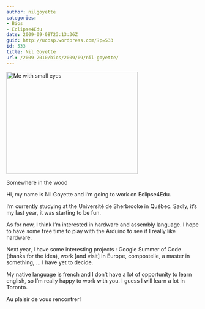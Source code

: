 ```yaml
---
author: nilgoyette
categories:
- Bios
- Eclipse4Edu
date: 2009-09-08T23:13:36Z
guid: http://ucosp.wordpress.com/?p=533
id: 533
title: Nil Goyette
url: /2009-2010/bios/2009/09/nil-goyette/
---
```


<div id="attachment_534" style="width: 353px" class="wp-caption alignleft">
  <img class="size-full wp-image-534" title="Me" src="http://ucosp.files.wordpress.com/2009/09/me.png" alt="Me with small eyes" width="343" height="267" srcset="http://ucosp.ca/wp-content/uploads/2009/09/me.png 343w, http://ucosp.ca/wp-content/uploads/2009/09/me-300x233.png 300w" sizes="(max-width: 343px) 100vw, 343px" />
  
  <p class="wp-caption-text">
    Somewhere in the wood
  </p>
</div>

<div id="_mcePaste" style="position:absolute;left:-10000px;top:0;width:1px;height:1px;">
  Hi, my name is Nil Goyette and I&#8217;m going to work on Eclipse4Edu.
</div>

<div id="_mcePaste" style="position:absolute;left:-10000px;top:0;width:1px;height:1px;">
  I&#8217;m currently studying at the Université de Sherbrooke in Québec. Sadly, it&#8217;s my last year, it was starting to be fun.
</div>

<div id="_mcePaste" style="position:absolute;left:-10000px;top:0;width:1px;height:1px;">
  Next year,
</div>

<div id="_mcePaste" style="position:absolute;left:-10000px;top:0;width:1px;height:1px;">
  As for now, I think I&#8217;m interested in hardware and assembly language. I hope to have some free time to play with the Arduino to see if I really like hardware.
</div>

<div id="_mcePaste" style="position:absolute;left:-10000px;top:0;width:1px;height:1px;">
  My native language is french and I don&#8217;t have a lot of opportunity to learn english, so I&#8217;m really happy to work with you. I guess I will learn a lot in Toronto.
</div>

<div id="_mcePaste" style="position:absolute;left:-10000px;top:0;width:1px;height:1px;">
  Au plaisir de vous rencontrer!
</div>

Hi, my name is Nil Goyette and I&#8217;m going to work on Eclipse4Edu.

I&#8217;m currently studying at the Université de Sherbrooke in Québec. Sadly, it&#8217;s my last year, it was starting to be fun.

As for now, I think I&#8217;m interested in hardware and assembly language. I hope to have some free time to play with the Arduino to see if I really like hardware.

Next year, I have some interesting projects : Google Summer of Code (thanks for the idea), work [and visit] in Europe, compostelle, a master in something, &#8230; I have yet to decide.

My native language is french and I don&#8217;t have a lot of opportunity to learn english, so I&#8217;m really happy to work with you. I guess I will learn a lot in Toronto.

Au plaisir de vous rencontrer!